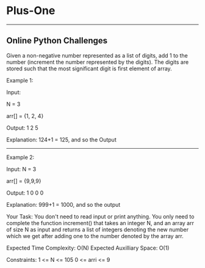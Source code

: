 # Plus-One
------------------------------------------------
Online Python Challenges
------------------------------------------------

Given a non-negative number represented as a list of digits, add 1 to the number (increment the number represented by the digits). The digits are stored such that the most significant digit is first element of array.
 

Example 1:

Input: 

N = 3

arr[] = {1, 2, 4}

Output: 
1 2 5


Explanation:
124+1 = 125, and so the Output


-------------------------------------------------------------------------------


Example 2:

Input: 
N = 3

arr[] = {9,9,9}

Output: 
1 0 0 0

Explanation:
999+1 = 1000, and so the output



Your Task:
You don't need to read input or print anything. You only need to complete the function increment() that takes an integer N, and an array arr of size N as input and returns a list of integers denoting the new number which we get after adding one to the number denoted by the array arr.


Expected Time Complexity:  O(N)
Expected Auxilliary Space: O(1)
 

Constraints:
1 <= N <= 105
0 <= arri <= 9

